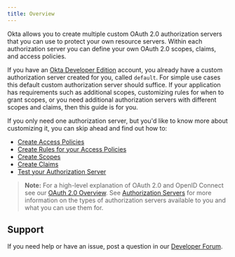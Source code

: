 ```yaml
---
title: Overview
---
```


Okta allows you to create multiple custom OAuth 2.0 authorization servers that you can use to protect your own resource servers. Within each authorization server you can define your own OAuth 2.0 scopes, claims, and access policies.

If you have an [Okta Developer Edition](https://developer.okta.com/signup/) account, you already have a custom authorization server created for you, called `default`. For simple use cases this default custom authorization server should suffice. If your application has requirements such as additional scopes, customizing rules for when to grant scopes, or you need additional authorization servers with different scopes and claims, then this guide is for you.

If you only need one authorization server, but you'd like to know more about customizing it, you can skip ahead and find out how to:

- [Create Access Policies](/docs/guides/customize-authz-server/create-access-policies/)
- [Create Rules for your Access Policies](/docs/guides/customize-authz-server/create-rules-for-policy/)
- [Create Scopes](/docs/guides/customize-authz-server/create-scopes/)
- [Create Claims](/docs/guides/customize-authz-server/create-claims/)
- [Test your Authorization Server](/docs/guides/customize-authz-server/test-authz-server/)

> **Note:** For a high-level explanation of OAuth 2.0 and OpenID Connect see our [OAuth 2.0 Overview](/docs/concepts/oauth-openid/). See [Authorization Servers](/docs/concepts/auth-servers) for more information on the types of authorization servers available to you and what you can use them for.

## Support

If you need help or have an issue, post a question in our [Developer Forum](https://devforum.okta.com).

<NextSectionLink/>
